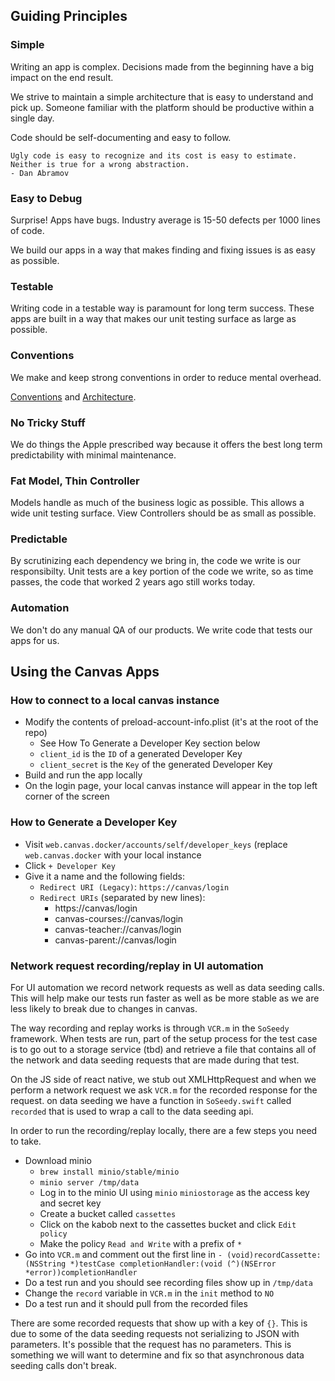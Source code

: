 ## Guiding Principles

### Simple

Writing an app is complex. Decisions made from the beginning have a big impact on the end result.

We strive to maintain a simple architecture that is easy to understand and pick up. Someone familiar with the platform should be productive within a single day.

Code should be self-documenting and easy to follow.

```
Ugly code is easy to recognize and its cost is easy to estimate. Neither is true for a wrong abstraction.
- Dan Abramov
```

### Easy to Debug

Surprise! Apps have bugs. Industry average is 15-50 defects per 1000 lines of code.

We build our apps in a way that makes finding and fixing issues is as easy as possible.

### Testable

Writing code in a testable way is paramount for long term success. These apps are built in a way that makes our unit testing surface as large as possible.

### Conventions

We make and keep strong conventions in order to reduce mental overhead.

[Conventions](./CONVENTIONS.md) and [Architecture](./ARCHITECTURE.md).

### No Tricky Stuff

We do things the Apple prescribed way because it offers the best long term predictability with minimal maintenance.

### Fat Model, Thin Controller

Models handle as much of the business logic as possible. This allows a wide unit testing surface. View Controllers should be as small as possible.

### Predictable

By scrutinizing each dependency we bring in, the code we write is our responsibilty. Unit tests are a key portion of the code we write, so as time passes, the code that worked 2 years ago still works today.

### Automation

We don't do any manual QA of our products. We write code that tests our apps for us.

## Using the Canvas Apps

### How to connect to a local canvas instance
- Modify the contents of preload-account-info.plist (it's at the root of the repo)
  * See How To Generate a Developer Key section below
  * `client_id` is the `ID` of a generated Developer Key
  * `client_secret` is the `Key` of the generated Developer Key
- Build and run the app locally
- On the login page, your local canvas instance will appear in the top left corner of the screen

### How to Generate a Developer Key
- Visit `web.canvas.docker/accounts/self/developer_keys` (replace `web.canvas.docker`
with your local instance
- Click `+ Developer Key`
- Give it a name and the following fields:
  * `Redirect URI (Legacy)`: `https://canvas/login`
  * `Redirect URIs` (separated by new lines):
    - https://canvas/login
    - canvas-courses://canvas/login
    - canvas-teacher://canvas/login
    - canvas-parent://canvas/login

### Network request recording/replay in UI automation
For UI automation we record network requests as well as data seeding calls. This will help make our tests run faster as well as be more stable as we are less likely to break due to changes in canvas.

The way recording and replay works is through `VCR.m` in the `SoSeedy` framework. When tests are run, part of the setup process for the test case is to go out to a storage service (tbd) and retrieve a file that contains all of the network and data seeding requests that are made during that test.

On the JS side of react native, we stub out XMLHttpRequest and when we perform a network request we ask `VCR.m` for the recorded response for the request. on data seeding we have a function in `SoSeedy.swift` called `recorded` that is used to wrap a call to the data seeding api.

In order to run the recording/replay locally, there are a few steps you need to take.
- Download minio
  - `brew install minio/stable/minio`
  - `minio server /tmp/data`
  - Log in to the minio UI using `minio` `miniostorage` as the access key and secret key
  - Create a bucket called `cassettes`
  - Click on the kabob next to the cassettes bucket and click `Edit policy`
  - Make the policy `Read and Write` with a prefix of `*`
- Go into `VCR.m` and comment out the first line in
  `- (void)recordCassette:(NSString *)testCase completionHandler:(void (^)(NSError *error))completionHandler`
- Do a test run and you should see recording files show up in `/tmp/data`
- Change the `record` variable in `VCR.m` in the `init` method to `NO`
- Do a test run and it should pull from the recorded files

There are some recorded requests that show up with a key of `{}`. This is due to some of the data seeding requests not serializing to JSON with parameters. It's possible that the request has no parameters. This is something we will want to determine and fix so that asynchronous data seeding calls don't break.

